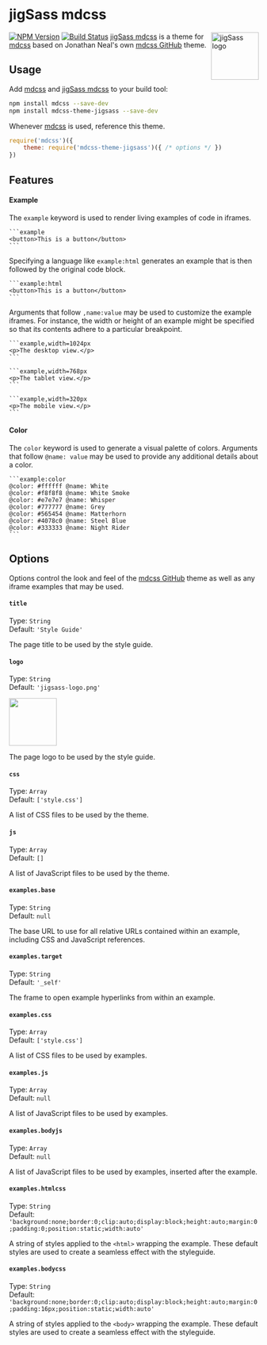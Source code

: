 # jigSass mdcss

<img align="right" width="96" height="96" src="https://txhawks.github.io/mdcss-theme-github/demo/jigsass-logo.png" alt="jigSass logo" title="jigSass logo">

[![NPM Version][npm-img]][npm] [![Build Status][ci-img]][ci]
[jigSass mdcss] is a theme for [mdcss] based on Jonathan Neal's own
[mdcss GitHub](https://github.com/jonathantneal/mdcss-theme-github) theme. 
## Usage

Add [mdcss] and [jigSass mdcss] to your build tool:  

```bash
npm install mdcss --save-dev
npm install mdcss-theme-jigsass --save-dev
```

Whenever [mdcss] is used, reference this theme.

```js
require('mdcss')({
	theme: require('mdcss-theme-jigsass')({ /* options */ })
})
```

## Features

#### Example

The `example` keyword is used to render living examples of code in iframes.

	```example
	<button>This is a button</button>
	```

Specifying a language like `example:html` generates an example that is then followed by the original code block.

	```example:html
	<button>This is a button</button>
	```

Arguments that follow `,name:value` may be used to customize the example iframes. For instance, the width or height of an example might be specified so that its contents adhere to a particular breakpoint.

	```example,width=1024px
	<p>The desktop view.</p>
	```

	```example,width=768px
	<p>The tablet view.</p>
	```

	```example,width=320px
	<p>The mobile view.</p>
	```

#### Color

The `color` keyword is used to generate a visual palette of colors. Arguments that follow `@name: value` may be used to provide any additional details about a color.

	```example:color
	@color: #ffffff @name: White
	@color: #f8f8f8 @name: White Smoke
	@color: #e7e7e7 @name: Whisper
	@color: #777777 @name: Grey
	@color: #565454 @name: Matterhorn
	@color: #4078c0 @name: Steel Blue
	@color: #333333 @name: Night Rider
	```


## Options

Options control the look and feel of the [mdcss GitHub] theme as well as any iframe examples that may be used.

#### `title`

Type: `String`  
Default: `'Style Guide'`

The page title to be used by the style guide.

#### `logo`

Type: `String`  
Default: `'jigsass-logo.png'`

<img src="https://txhawks.github.io/mdcss-theme-jigsass/demo/jigsass-logo.png" width="96" height="96">

The page logo to be used by the style guide.

#### `css`

Type: `Array`  
Default: `['style.css']`

A list of CSS files to be used by the theme.

#### `js`

Type: `Array`  
Default: `[]`

A list of JavaScript files to be used by the theme.

#### `examples.base`

Type:    `String`  
Default: `null`

The base URL to use for all relative URLs contained within an example,
including CSS and JavaScript references.

#### `examples.target`

Type:    `String`  
Default: `'_self'`

The frame to open example hyperlinks from within an example.

#### `examples.css`

Type:    `Array`  
Default: `['style.css']`

A list of CSS files to be used by examples.

#### `examples.js`

Type:    `Array`  
Default: `null`

A list of JavaScript files to be used by examples.

#### `examples.bodyjs`

Type:    `Array`  
Default: `null`

A list of JavaScript files to be used by examples, inserted after the example.

#### `examples.htmlcss`

Type:    `String`  
Default: `'background:none;border:0;clip:auto;display:block;height:auto;margin:0;padding:0;position:static;width:auto'`

A string of styles applied to the `<html>` wrapping the example. These default styles are used to create a seamless effect with the styleguide.

#### `examples.bodycss`

Type:    `String`  
Default: `'background:none;border:0;clip:auto;display:block;height:auto;margin:0;padding:16px;position:static;width:auto'`

A string of styles applied to the `<body>` wrapping the example. These default styles are used to create a seamless effect with the styleguide.

[ci]:      https://travis-ci.org/jonathantneal/mdcss-theme-github
[ci-img]:  https://img.shields.io/travis/jonathantneal/mdcss-theme-github.svg
[npm]:     https://www.npmjs.com/package/mdcss-theme-github
[npm-img]: https://img.shields.io/npm/v/mdcss-theme-github.svg
[mdcss]:   https://github.com/jonathantneal/mdcss

[jigSass mdcss]: https://github.com/TxHawks/mdcss-theme-jigsass 
[mdcss GitHub]: https://github.com/jonathantneal/mdcss-theme-github
